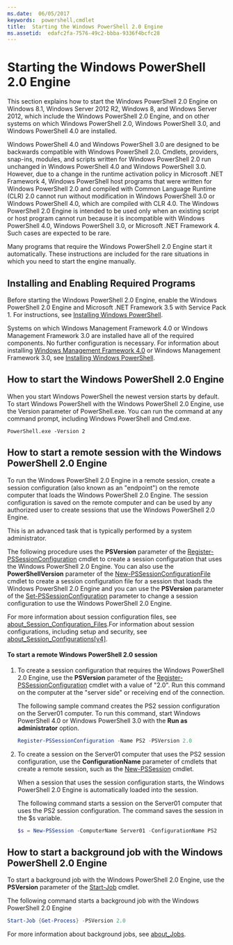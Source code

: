 ```yaml
---
ms.date:  06/05/2017
keywords:  powershell,cmdlet
title:  Starting the Windows PowerShell 2.0 Engine
ms.assetid:  edafc2fa-7576-49c2-bbba-9336f4bcfc28
---
```


# Starting the Windows PowerShell 2.0 Engine

This section explains how to start the Windows PowerShell 2.0 Engine on Windows 8.1, Windows Server
2012 R2, Windows 8, and Windows Server 2012, which include the Windows PowerShell 2.0 Engine, and
on other systems on which Windows PowerShell 2.0, Windows PowerShell 3.0, and Windows PowerShell
4.0 are installed.

Windows PowerShell 4.0 and Windows PowerShell 3.0 are designed to be backwards compatible with
Windows PowerShell 2.0. Cmdlets, providers, snap-ins, modules, and scripts written for Windows
PowerShell 2.0 run unchanged in Windows PowerShell 4.0 and Windows PowerShell 3.0. However, due to
a change in the runtime activation policy in Microsoft .NET Framework 4, Windows PowerShell host
programs that were written for Windows PowerShell 2.0 and compiled with Common Language Runtime
(CLR) 2.0 cannot run without modification in Windows PowerShell 3.0 or Windows PowerShell 4.0,
which are compiled with CLR 4.0. The Windows PowerShell 2.0 Engine is intended to be used only when
an existing script or host program cannot run because it is incompatible with Windows PowerShell
4.0, Windows PowerShell 3.0, or Microsoft .NET Framework 4. Such cases are expected to be rare.

Many programs that require the Windows PowerShell 2.0 Engine start it automatically. These
instructions are included for the rare situations in which you need to start the engine manually.

## Installing and Enabling Required Programs

Before starting the Windows PowerShell 2.0 Engine, enable the Windows PowerShell 2.0 Engine and
Microsoft .NET Framework 3.5 with Service Pack 1. For instructions, see
[Installing Windows PowerShell](Installing-Windows-PowerShell.md).

Systems on which Windows Management Framework 4.0 or Windows Management Framework 3.0 are installed
have all of the required components. No further configuration is necessary. For information about
installing [Windows Management Framework 4.0](https://go.microsoft.com/fwlink/?LinkID=293881) or
Windows Management Framework 3.0, see [Installing Windows PowerShell](Installing-Windows-PowerShell.md).

## How to start the Windows PowerShell 2.0 Engine

When you start Windows PowerShell the newest version starts by default. To start Windows PowerShell
with the Windows PowerShell 2.0 Engine, use the Version parameter of PowerShell.exe. You can run
the command at any command prompt, including Windows PowerShell and Cmd.exe.

```
PowerShell.exe -Version 2
```

## How to start a remote session with the Windows PowerShell 2.0 Engine

To run the Windows PowerShell 2.0 Engine in a remote session, create a session configuration (also
known as an "endpoint") on the remote computer that loads the Windows PowerShell 2.0 Engine. The
session configuration is saved on the remote computer and can be used by any authorized user to
create sessions that use the Windows PowerShell 2.0 Engine.

This is an advanced task that is typically performed by a system administrator.

The following procedure uses the **PSVersion** parameter of the
[Register-PSSessionConfiguration](https://technet.microsoft.com/library/e9152ae2-bd6d-4056-9bc7-dc1893aa29ea)
cmdlet to create a session configuration that uses the Windows PowerShell 2.0 Engine. You can also
use the **PowerShellVersion** parameter of the
[New-PSSessionConfigurationFile](https://technet.microsoft.com/library/5f3e3633-6e90-479c-aea9-ba45a1954866)
cmdlet to create a session configuration file for a session that loads the Windows PowerShell 2.0
Engine and you can use the **PSVersion** parameter of the
[Set-PSSessionConfiguration](https://technet.microsoft.com/library/b21fbad3-1759-4260-b206-dcb8431cd6ea)
parameter to change a session configuration to use the Windows PowerShell 2.0 Engine.

For more information about session configuration files, see
[about_Session_Configuration_Files](https://technet.microsoft.com/library/c7217447-1ebf-477b-a8ef-4dbe9a1473b8).For
information about session configurations, including setup and security, see
[about_Session_Configurations[v4]](https://technet.microsoft.com/library/a2fbe12a-350c-4d04-be50-24102824e3ab).

#### To start a remote Windows PowerShell 2.0 session

1. To create a session configuration that requires the Windows PowerShell 2.0 Engine, use the
   **PSVersion** parameter of the
   [Register-PSSessionConfiguration](https://technet.microsoft.com/library/e9152ae2-bd6d-4056-9bc7-dc1893aa29ea)
   cmdlet with a value of "2.0". Run this command on the computer at the "server side" or receiving
   end of the connection.

   The following sample command creates the PS2 session configuration on the Server01 computer. To
   run this command, start Windows PowerShell 4.0 or Windows PowerShell 3.0 with the **Run as
   administrator** option.

   ```powershell
   Register-PSSessionConfiguration -Name PS2 -PSVersion 2.0
   ```

2. To create a session on the Server01 computer that uses the PS2 session configuration, use the
   **ConfigurationName** parameter of cmdlets that create a remote session, such as the
   [New-PSSession](https://technet.microsoft.com/library/76f6628c-054c-4eda-ba7a-a6f28daaa26f)
   cmdlet.

   When a session that uses the session configuration starts, the Windows PowerShell 2.0 Engine is
   automatically loaded into the session.

   The following command starts a session on the Server01 computer that uses the PS2 session
   configuration. The command saves the session in the $s variable.

   ```powershell
   $s = New-PSSession -ComputerName Server01 -ConfigurationName PS2
   ```

## How to start a background job with the Windows PowerShell 2.0 Engine

To start a background job with the Windows PowerShell 2.0 Engine, use the **PSVersion** parameter
of the
[Start-Job](https://technet.microsoft.com/library/2bc04935-0deb-4ec0-b856-d7290cca6442)
cmdlet.

The following command starts a background job with the Windows PowerShell 2.0 Engine

```powershell
Start-Job {Get-Process} -PSVersion 2.0
```

For more information about background jobs, see
[about_Jobs](/powershell/module/microsoft.powershell.core/about/about_jobs).